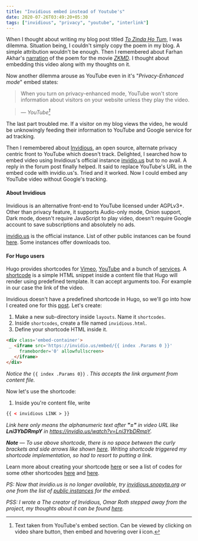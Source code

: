 ```yaml
---
title: "Invidious embed instead of Youtube's"
date: 2020-07-26T03:49:20+05:30
tags: ["invidious", "privacy", "youtube", "interlink"]
---
```


When I thought about writing my blog post titled _[To Zinda Ho 
Tum](https://blog.sahilister.tech/2020/07/to-zinda-ho-tum/)_, I was dilemma. 
Situation being, I couldn't simply copy the poem in my blog. A simple attribution 
wouldn't be enough. Then I remembered about Farhan Akhar's 
[narration](https://www.youtube.com/watch?v=Lni3YbDRmpY) of the poem for the movie 
[_ZKMD_](https://en.wikipedia.org/wiki/Zindagi_Na_Milegi_Dobara). I thought about embedding this video along with my thoughts on it.

Now another dilemma arouse as YouTube even in it's "_Privacy-Enhanced mode_" embed states:

> When you turn on privacy-enhanced mode, YouTube won't store information about visitors on your website unless they play the video.

> — _YouTube[^1]_

[^1]: Text taken from YouTube's embed section. Can be viewed by clicking on video share button, then embed and hovering over **i** icon.

The last part troubled me. If a visitor on my blog views the video, he would be unknowingly feeding their information to YouTube and Google service for ad tracking.

Then I remembered about [Invidious](https://github.com/iv-org/invidious), an open 
source, alternate privacy centric front to YouTube which doesn't track. Delighted, I 
searched how to embed video using Invidious's official instance 
[invidio.us](https://www.invidio.us/) but to no avail. A reply in the forum post finally helped. It said to replace YouTube's URL in the embed code with invidio.us's. Tried and it worked. Now I could embed any YouTube video without Google's tracking.

#### About Invidious

Invidious is an alternative front-end to YouTube licensed under AGPLv3+. Other than 
privacy feature, it supports Audio-only mode, Onion support, Dark mode, doesn't require JavaScript to 
play video, doesn't require Google account to save subscriptions and absolutely no 
ads.

[invidio.us](https://www.invidio.us/) is the official instance. 
List of other public instances can be found [here](https://github.com/iv-org/invidious/wiki/Invidious-Instances). 
Some instances offer downloads too.


#### For Hugo users

Hugo provides shortcodes for 
[Vimeo](https://gohugo.io/content-management/shortcodes/#vimeo), 
[YouTube](https://gohugo.io/content-management/shortcodes/#youtube) and a bunch 
of 
[services](https://gohugo.io/templates/shortcode-templates/#more-shortcode-examples). 
A [shortcode](https://gohugo.io/content-management/shortcodes/) is a simple HTML 
snippet inside a content file that Hugo will render using predefined template. It can 
accept arguments too. For example in our case the link of the video.

Invidious doesn't have a predefined shortcode in Hugo, so we'll go into how I created 
one for this [post](https://blog.sahilister.tech/2020/07/to-zinda-ho-tum/). Let's create:

1. Make a new sub-directory inside `layouts`. Name it `shortcodes`.
2. Inside `shortcodes`, create a file named `invidious.html`. 
3. Define your shortcode HTML inside it.

```html
<div class='embed-container'>
 _ <iframe src='https://invidio.us/embed/{{ index .Params 0 }}'
	 frameborder='0' allowfullscreen>
  _</iframe>
</div>
```
_Notice the_ `{{ index .Params 0}}` . _This accepts the link argument from content file._

Now let's use the shortcode:
1. Inside you're content file, write 
```html
{{ < invidious LINK > }}
```

_Link here only means the alphanumeric text after **"="** in video URL like 
**Lni3YbDRmpY** in <https://invidio.us/watch?v=Lni3YbDRmpY>._

_**Note** — To use above shortcode, there is no space between the curly brackets and side 
arrows like shown [here](https://paste.debian.net/plain/1157847). Writing shortcode triggered my 
shortcode implementation, so had to resort to putting a link._

Learn more about creating your shortcode [here](https://gohugo.io/templates/shortcode-templates/) or see a 
list of codes for some other shortcodes 
[here](https://github.com/spf13/spf13.com/tree/master/layouts/shortcodes) and [here](https://github.com/gohugoio/hugo/tree/master/docs/layouts/shortcodes).

_PS: Now that invidio.us is no longer available, try 
[invidious.snopyta.org](https://invidious.snopyta.org/) or one from the list of [public 
instances](https://github.com/iv-org/invidious/wiki/Invidious-Instances) for the embed._

_PSS: I wrote a The creator of Invidious, Omar Roth stepped away from the project, my thoughts 
about it can be found 
[here](https://blog.sahilister.tech/2020/08/invidious-creator-steps-away-from-open-source/)._
